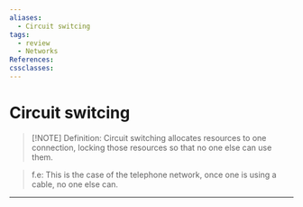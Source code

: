 ```yaml
---
aliases:
  - Circuit switcing
tags:
  - review
  - Networks
References: 
cssclasses:
---
```

# Circuit switcing

> [!NOTE] Definition: 
> Circuit switching allocates resources to one connection, locking those resources so that no one else can use them. 
> 

> f.e: This is the case of the telephone network, once one is using a cable, no one else can. 




***